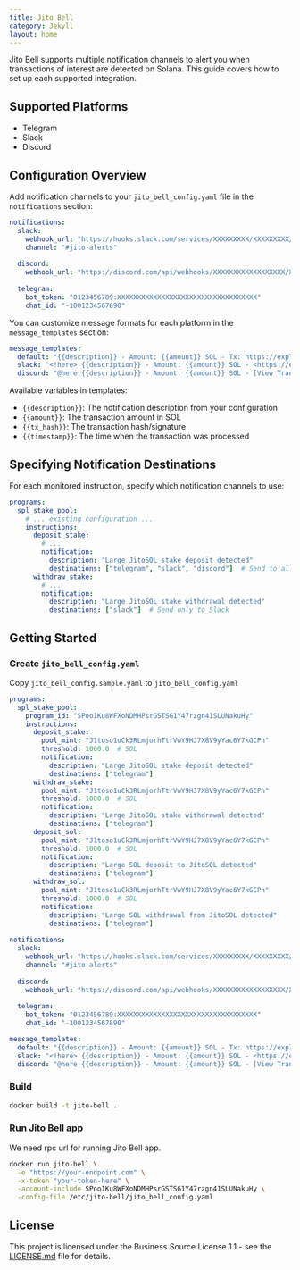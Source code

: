 ```yaml
---
title: Jito Bell
category: Jekyll
layout: home
---
```


Jito Bell supports multiple notification channels to alert you when transactions of interest are detected on Solana. This guide covers how to set up each supported integration.

## Supported Platforms

- Telegram
- Slack
- Discord

## Configuration Overview

Add notification channels to your `jito_bell_config.yaml` file in the `notifications` section:

```yaml
notifications:
  slack:
    webhook_url: "https://hooks.slack.com/services/XXXXXXXXX/XXXXXXXXX/XXXXXXXXXXXXXXXXXXXXXXXX"
    channel: "#jito-alerts"
  
  discord:
    webhook_url: "https://discord.com/api/webhooks/XXXXXXXXXXXXXXXXXX/XXXXXXXXXXXXXXXXXXXXXXXXXXXXXXXX"
  
  telegram:
    bot_token: "0123456789:XXXXXXXXXXXXXXXXXXXXXXXXXXXXXXXXXXX"
    chat_id: "-1001234567890"
```

You can customize message formats for each platform in the `message_templates` section:

```yaml
message_templates:
  default: "{{description}} - Amount: {{amount}} SOL - Tx: https://explorer.solana.com/tx/{{tx_hash}}"
  slack: "<!here> {{description}} - Amount: {{amount}} SOL - <https://explorer.solana.com/tx/{{tx_hash}}|View Transaction>"
  discord: "@here {{description}} - Amount: {{amount}} SOL - [View Transaction](https://explorer.solana.com/tx/{{tx_hash}})"
```

Available variables in templates:

- `{{description}}`: The notification description from your configuration
- `{{amount}}`: The transaction amount in SOL
- `{{tx_hash}}`: The transaction hash/signature
- `{{timestamp}}`: The time when the transaction was processed

## Specifying Notification Destinations

For each monitored instruction, specify which notification channels to use:

```yaml
programs:
  spl_stake_pool:
    # ... existing configuration ...
    instructions:
      deposit_stake:
        # ... 
        notification:
          description: "Large JitoSOL stake deposit detected"
          destinations: ["telegram", "slack", "discord"]  # Send to all platforms
      withdraw_stake:
        # ...
        notification:
          description: "Large JitoSOL stake withdrawal detected"
          destinations: ["slack"]  # Send only to Slack
```

## Getting Started

### Create `jito_bell_config.yaml`

Copy `jito_bell_config.sample.yaml` to `jito_bell_config.yaml`

```yaml
programs:
  spl_stake_pool:
    program_id: "SPoo1Ku8WFXoNDMHPsrGSTSG1Y47rzgn41SLUNakuHy"
    instructions:
      deposit_stake:
        pool_mint: "J1toso1uCk3RLmjorhTtrVwY9HJ7X8V9yYac6Y7kGCPn"
        threshold: 1000.0  # SOL
        notification:
          description: "Large JitoSOL stake deposit detected"
          destinations: ["telegram"]
      withdraw_stake:
        pool_mint: "J1toso1uCk3RLmjorhTtrVwY9HJ7X8V9yYac6Y7kGCPn"
        threshold: 1000.0  # SOL
        notification:
          description: "Large JitoSOL stake withdrawal detected"
          destinations: ["telegram"]
      deposit_sol:
        pool_mint: "J1toso1uCk3RLmjorhTtrVwY9HJ7X8V9yYac6Y7kGCPn"
        threshold: 1000.0  # SOL
        notification:
          description: "Large SOL deposit to JitoSOL detected"
          destinations: ["telegram"]
      withdraw_sol:
        pool_mint: "J1toso1uCk3RLmjorhTtrVwY9HJ7X8V9yYac6Y7kGCPn"
        threshold: 1000.0  # SOL
        notification:
          description: "Large SOL withdrawal from JitoSOL detected"
          destinations: ["telegram"]
  
notifications:
  slack:
    webhook_url: "https://hooks.slack.com/services/XXXXXXXXX/XXXXXXXXX/XXXXXXXXXXXXXXXXXXXXXXXX"
    channel: "#jito-alerts"
  
  discord:
    webhook_url: "https://discord.com/api/webhooks/XXXXXXXXXXXXXXXXXX/XXXXXXXXXXXXXXXXXXXXXXXXXXXXXXXX"
  
  telegram:
    bot_token: "0123456789:XXXXXXXXXXXXXXXXXXXXXXXXXXXXXXXXXXX"
    chat_id: "-1001234567890"

message_templates:
  default: "{{description}} - Amount: {{amount}} SOL - Tx: https://explorer.solana.com/tx/{{tx_hash}}"
  slack: "<!here> {{description}} - Amount: {{amount}} SOL - <https://explorer.solana.com/tx/{{tx_hash}}|View Transaction>"
  discord: "@here {{description}} - Amount: {{amount}} SOL - [View Transaction](https://explorer.solana.com/tx/{{tx_hash}})"
```

### Build

```bash
docker build -t jito-bell .
```

### Run Jito Bell app

We need rpc url for running Jito Bell app.

```bash
docker run jito-bell \
  -e "https://your-endpoint.com" \
  -x-token "your-token-here" \
  -account-include SPoo1Ku8WFXoNDMHPsrGSTSG1Y47rzgn41SLUNakuHy \
  -config-file /etc/jito-bell/jito_bell_config.yaml
```

## License

This project is licensed under the Business Source License 1.1 - see the [LICENSE.md](../LICENSE.md) file for details.
